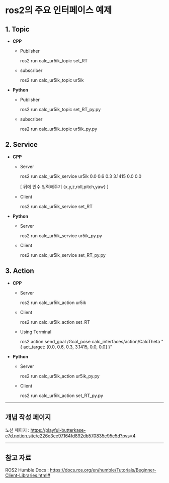 # ros2의 주요 인터페이스 예제

## 1. Topic

* __CPP__

    * Publisher

        ros2 run calc_ur5ik_topic set_RT

    * subscriber

        ros2 run calc_ur5ik_topic ur5ik

* __Python__

    * Publisher

        ros2 run calc_ur5ik_topic set_RT_py.py


    * subscriber

        ros2 run calc_ur5ik_topic ur5ik_py.py


## 2. Service

* __CPP__

    * Server

        ros2 run calc_ur5ik_service ur5ik 0.0 0.6 0.3 3.1415 0.0 0.0

        [ 뒤에 인수 입력해주기 {x,y,z,roll,pitch,yaw} ]

    * Client

        ros2 run calc_ur5ik_service set_RT

* __Python__

    * Server

        ros2 run calc_ur5ik_service ur5ik_py.py

    * Client

        ros2 run calc_ur5ik_service set_RT_py.py

## 3. Action

* __CPP__

    * Server

        ros2 run calc_ur5ik_action ur5ik

    * Client

        ros2 run calc_ur5ik_action set_RT

    * Using Terminal

        ros2 action send_goal /Goal_pose calc_interfaces/action/CalcTheta "{ act_target: [0.0, 0.6, 0.3, 3.1415, 0.0, 0.0] }"

* __Python__

    * Server

        ros2 run calc_ur5ik_action ur5ik_py.py

    * Client

        ros2 run calc_ur5ik_action set_RT_py.py

---

## 개념 작성 페이지

노션 페이지 : <https://playful-butterkase-c7d.notion.site/c226e3ee97164fd892db570835e95e5d?pvs=4>

---

## 참고 자료
ROS2 Humble Docs : <https://docs.ros.org/en/humble/Tutorials/Beginner-Client-Libraries.html#>
